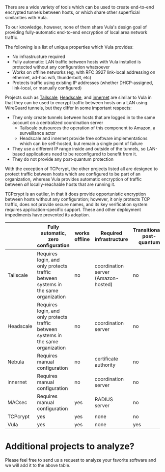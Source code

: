 There are a wide variety of tools which can be used to create end-to-end
encrypted tunnels between hosts, or which share other superficial similarities
with Vula.

To our knowledge, however, none of them share Vula's design goal of providing
fully-automatic end-to-end encryption of local area network traffic.

The following is a list of unique properties which Vula provides:
* No infrastructure required
* Fully automatic: LAN traffic between hosts with Vula installed is protected without any configuration whatsoever
* Works on offline networks (eg, with RFC 3927 link-local addressing on ethernet, ad-hoc wifi, thunderbolt, etc)
* Protects traffic using existing IP addresses (whether DHCP-assigned, link-local, or manually configured)

Projects such as [Tailscale](https://tailscale.com/),
[Headscale](https://github.com/juanfont/headscale), and
[innernet](https://github.com/tonarino/innernet) are similar to Vula in that
they can be used to encrypt traffic between hosts on a LAN using WireGuard
tunnels, but they differ in some important respects:

* They only create tunnels between hosts that are logged in to the same account on a centralized coordination server
    * Tailscale outsources the operation of this component to Amazon, a surveillance actor
    * Headscale and innernet provide free software implementations which can be self-hosted, but remain a single point of failure
* They use a different IP range inside and outside of the tunnels, so LAN-based applications need to be reconfigured to benefit from it.
* They do not provide any post-quantum protection

With the exception of TCPcrypt, the other projects listed all are designed to
protect traffic between hosts which are configured to be part of an
organization, whereas Vula provides automatic encryption of traffic between
*all* locally-reachable hosts that are running it.

TCPcrypt is an outlier, in that it does provide opportunistic encryption
between hosts without any configuration; however, it only protects TCP traffic,
does not provide secure names, and its key verification system requires
application-specific support. These and other deployment impediments have
prevented its adoption.


|           | Fully automatic, zero configuration                                                   | works offline | Required infrastructure             | Transitionally post-quantum | uses existing Ips | secure hostnames | free software | Protects non-TCP protocols | encrypted transport |
|-----------|---------------------------------------------------------------------------------------|---------------|-------------------------------------|-----------------------------|-------------------|------------------|---------------|----------------------------|---------------------|
| Tailscale | Requires login, and only protects traffic between systems in the same organization    | no            | coordination server (Amazon-hosted) | no                          | no                | yes              | partially     | yes                        | WireGuard           |
| Headscale | Requires login, and only protects traffic between systems in the same organization    | no            | coordination server                 | no                          | no                | yes              | yes           | yes                        | WireGuard           |
| Nebula    | Requires manual configuration                                                         | no            | certificate authority               | no                          | no                | yes              | yes           | yes                        | custom protocol     |
| innernet  | Requires manual configuration                                                         | no            | coordination server                 | no                          | no                | yes              | yes           | yes                        | WireGuard           |
| MACsec    | Requires manual configuration                                                         | yes           | RADIUS server                       | no                          | yes               | no               | yes           | yes                        | MACsec (not e2ee)   |
| TCPcrypt  | yes                                                                                   | yes           | none                                | no                          | yes               | no               | yes           | no                         | TCPCrypt            |
| Vula      | yes                                                                                   | yes           | none                                | yes                         | yes               | yes              | yes           | yes                        | WireGuard           |

# Additional projects to analyze?
Please feel free to send us a request to analyze your favorite software and we will add it to the above table.
